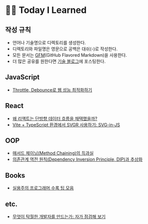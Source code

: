 # 🧗‍♀️ Today I Learned 
## 작성 규칙 
- 언어나 기술명으로 디렉토리를 생성한다.
- 디렉토리와 파일명은 영문으로 공백은 대쉬(-)로 작성한다. 
- 모든 문서는 [GFM](https://docs.github.com/ko/get-started/writing-on-github/getting-started-with-writing-and-formatting-on-github/basic-writing-and-formatting-syntax)(GitHub Flavored Markdown)을 사용한다.
- 더 많은 공유를 원한다면 [기술 블로그]()에 포스팅한다. 

## JavaScript
- [Throttle, Debounce로 웹 성능 최적화하기](https://github.com/emayom/TILs/blob/main/javascript/optimizing-web-performance-with-throttle-and-debounce.md)

## React 
- [왜 리액트는 단방향 데이터 흐름을 채택했을까?](ttps://github.com/emayom/TILs/blob/main/react/data-flow-in-react.md)
- [Vite + TypeScript 환경에서 SVGR 사용하기: SVG-in-JS
](https://github.com/emayom/TILs/blob/main/react/import-svg-with-vite.md)

## OOP
- [매서드 체이닝(Method Chaining)의 득과실](https://github.com/emayom/TILs/blob/main/OOP/method-chaining.md)
- [의존관계 역전 원칙(Dependency Inversion Principle, DIP)과 추상화](https://github.com/emayom/TILs/blob/main/OOP/SOLID/dependency-inversion-principle.md)

## Books 
- [실용주의 프로그래머 수록 팁 모음](https://github.com/emayom/TILs/blob/main/books/the-pragmatic-programmer-tips.md)

## etc.
- [무엇이 탁월한 개발자를 만드는가: 자가 점검해 보기](https://github.com/emayom/TILs/blob/main/etc./what-makes-a-great-software-enginner.md)